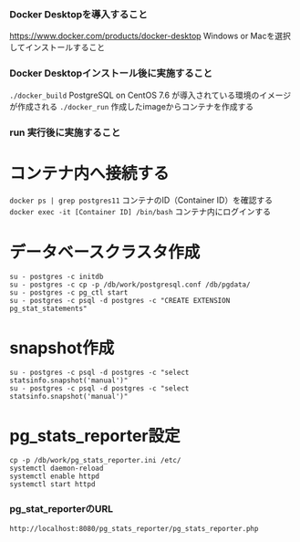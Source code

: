 ### Docker Desktopを導入すること
https://www.docker.com/products/docker-desktop
Windows or Macを選択してインストールすること

### Docker Desktopインストール後に実施すること
`./docker_build`
PostgreSQL on CentOS 7.6 が導入されている環境のイメージが作成される
`./docker_run`
作成したimageからコンテナを作成する

### run 実行後に実施すること
# コンテナ内へ接続する
`docker ps | grep postgres11`
コンテナのID（Container ID）を確認する
`docker exec -it [Container ID] /bin/bash`
コンテナ内にログインする

# データベースクラスタ作成
```
su - postgres -c initdb
su - postgres -c cp -p /db/work/postgresql.conf /db/pgdata/
su - postgres -c pg_ctl start
su - postgres -c psql -d postgres -c "CREATE EXTENSION pg_stat_statements"
```

# snapshot作成
```
su - postgres -c psql -d postgres -c "select statsinfo.snapshot('manual')"
su - postgres -c psql -d postgres -c "select statsinfo.snapshot('manual')"
```

# pg_stats_reporter設定
```
cp -p /db/work/pg_stats_reporter.ini /etc/
systemctl daemon-reload
systemctl enable httpd
systemctl start httpd
```

### pg_stat_reporterのURL
```
http://localhost:8080/pg_stats_reporter/pg_stats_reporter.php
```